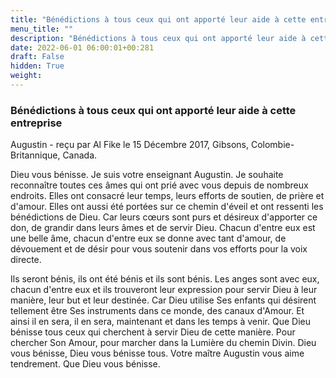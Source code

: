 ```yaml
---
title: "Bénédictions à tous ceux qui ont apporté leur aide à cette entreprise"
menu_title: ""
description: "Bénédictions à tous ceux qui ont apporté leur aide à cette entreprise"
date: 2022-06-01 06:00:01+00:281
draft: False
hidden: True
weight:
---
```

### Bénédictions à tous ceux qui ont apporté leur aide à cette entreprise

Augustin - reçu par Al Fike le 15 Décembre 2017, Gibsons, Colombie-Britannique, Canada.

Dieu vous bénisse. Je suis votre enseignant Augustin. Je souhaite reconnaître toutes ces âmes qui ont prié avec vous depuis de nombreux endroits. Elles ont consacré leur temps, leurs efforts de soutien, de prière et d'amour. Elles ont aussi été portées sur ce chemin d'éveil et ont ressenti les bénédictions de Dieu. Car leurs cœurs sont purs et désireux d'apporter ce don, de grandir dans leurs âmes et de servir Dieu. Chacun d'entre eux est une belle âme, chacun d'entre eux se donne avec tant d'amour, de dévouement et de désir pour vous soutenir dans vos efforts pour la voix directe.

Ils seront bénis, ils ont été bénis et ils sont bénis. Les anges sont avec eux, chacun d'entre eux et ils trouveront leur expression pour servir Dieu à leur manière, leur but et leur destinée. Car Dieu utilise Ses enfants qui désirent tellement être Ses instruments dans ce monde, des canaux d'Amour. Et ainsi il en sera, il en sera, maintenant et dans les temps à venir. Que Dieu bénisse tous ceux qui cherchent à servir Dieu de cette manière. Pour chercher Son Amour, pour marcher dans la Lumière du chemin Divin. Dieu vous bénisse, Dieu vous bénisse tous. Votre maître Augustin vous aime tendrement. Que Dieu vous bénisse.
